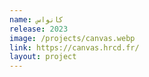 ```yaml
---
name: کانواس
release: 2023
image: /projects/canvas.webp
link: https://canvas.hrcd.fr/
layout: project
---
```

